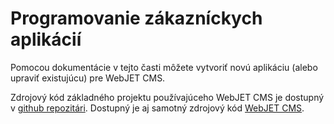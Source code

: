# Programovanie zákazníckych aplikácií

Pomocou dokumentácie v tejto časti môžete vytvoriť novú aplikáciu (alebo upraviť existujúcu) pre WebJET CMS.

Zdrojový kód základného projektu používajúceho WebJET CMS je dostupný v [github repozitári](https://github.com/webjetcms/basecms). Dostupný je aj samotný zdrojový kód [WebJET CMS](https://github.com/webjetcms/webjetcms).